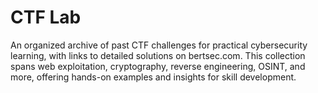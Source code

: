 # CTF Lab
 An organized archive of past CTF challenges for practical cybersecurity learning, with links to detailed solutions on bertsec.com. This collection spans web exploitation, cryptography, reverse engineering, OSINT, and more, offering hands-on examples and insights for skill development.
